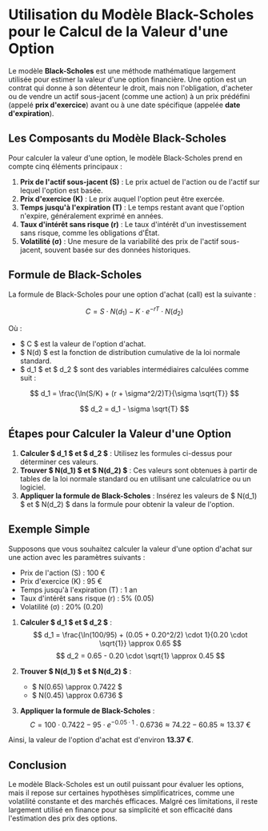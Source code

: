 # Utilisation du Modèle Black-Scholes pour le Calcul de la Valeur d'une Option

Le modèle **Black-Scholes** est une méthode mathématique largement utilisée pour estimer la valeur d'une option financière. Une option est un contrat qui donne à son détenteur le droit, mais non l'obligation, d'acheter ou de vendre un actif sous-jacent (comme une action) à un prix prédéfini (appelé **prix d'exercice**) avant ou à une date spécifique (appelée **date d'expiration**).

## Les Composants du Modèle Black-Scholes

Pour calculer la valeur d'une option, le modèle Black-Scholes prend en compte cinq éléments principaux :

1. **Prix de l'actif sous-jacent (S)** : Le prix actuel de l'action ou de l'actif sur lequel l'option est basée.
2. **Prix d'exercice (K)** : Le prix auquel l'option peut être exercée.
3. **Temps jusqu'à l'expiration (T)** : Le temps restant avant que l'option n'expire, généralement exprimé en années.
4. **Taux d'intérêt sans risque (r)** : Le taux d'intérêt d'un investissement sans risque, comme les obligations d'État.
5. **Volatilité (σ)** : Une mesure de la variabilité des prix de l'actif sous-jacent, souvent basée sur des données historiques.

## Formule de Black-Scholes

La formule de Black-Scholes pour une option d'achat (call) est la suivante :

$$
C = S \cdot N(d_1) - K \cdot e^{-rT} \cdot N(d_2)
$$

Où :
- $ C $ est la valeur de l'option d'achat.
- $ N(d) $ est la fonction de distribution cumulative de la loi normale standard.
- $ d_1 $ et $ d_2 $ sont des variables intermédiaires calculées comme suit :

$$
d_1 = \frac{\ln(S/K) + (r + \sigma^2/2)T}{\sigma \sqrt{T}}
$$

$$
d_2 = d_1 - \sigma \sqrt{T}
$$

## Étapes pour Calculer la Valeur d'une Option

1. **Calculer $ d_1 $ et $ d_2 $** : Utilisez les formules ci-dessus pour déterminer ces valeurs.
2. **Trouver $ N(d_1) $ et $ N(d_2) $** : Ces valeurs sont obtenues à partir de tables de la loi normale standard ou en utilisant une calculatrice ou un logiciel.
3. **Appliquer la formule de Black-Scholes** : Insérez les valeurs de $ N(d_1) $ et $ N(d_2) $ dans la formule pour obtenir la valeur de l'option.

## Exemple Simple

Supposons que vous souhaitez calculer la valeur d'une option d'achat sur une action avec les paramètres suivants :
- Prix de l'action (S) : 100 €
- Prix d'exercice (K) : 95 €
- Temps jusqu'à l'expiration (T) : 1 an
- Taux d'intérêt sans risque (r) : 5% (0.05)
- Volatilité (σ) : 20% (0.20)

1. **Calculer $ d_1 $ et $ d_2 $** :
   $$
   d_1 = \frac{\ln(100/95) + (0.05 + 0.20^2/2) \cdot 1}{0.20 \cdot \sqrt{1}} \approx 0.65
   $$
   $$
   d_2 = 0.65 - 0.20 \cdot \sqrt{1} \approx 0.45
   $$

2. **Trouver $ N(d_1) $ et $ N(d_2) $** :
   - $ N(0.65) \approx 0.7422 $
   - $ N(0.45) \approx 0.6736 $

3. **Appliquer la formule de Black-Scholes** :
   $$
   C = 100 \cdot 0.7422 - 95 \cdot e^{-0.05 \cdot 1} \cdot 0.6736 \approx 74.22 - 60.85 \approx 13.37 \text{ €}
   $$

Ainsi, la valeur de l'option d'achat est d'environ **13.37 €**.

## Conclusion

Le modèle Black-Scholes est un outil puissant pour évaluer les options, mais il repose sur certaines hypothèses simplificatrices, comme une volatilité constante et des marchés efficaces. Malgré ces limitations, il reste largement utilisé en finance pour sa simplicité et son efficacité dans l'estimation des prix des options.